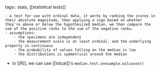 tags:: stats, [[statistical tests]]

	- a test for use with ordinal data. it works by ranking the scores in their absolute magnitude, then applying a sign based on whether they're above or below the hypothesized median. we then compare the sum of the positive ranks to the sum of the negative ranks.
	- assumptions:
		- the specimens are independent
		- the measurement scale is at least ordinal, and the underlying property is continuous
		- the probability of values falling on the median is low
		- the distributions is symmetrical around the median
- in [[R]], we can use [[lolcat]]'s `median.test.onesample.wilcoxon()`